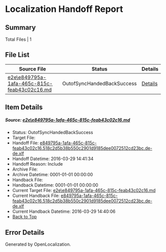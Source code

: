 # <a name='report-top'></a> Localization Handoff Report

## Summary
 Total Files | 1

## File List
 Source File | Status | Details 
 ----------- | ------ | ------- 
 [e2e\e849795a-1afa-465c-815c-feab43c02c16.md](https://github.com/OpenLocalizationTest/oltest/blob/e96697733b7bed333e0f0391264223d2de04a87e/e2e/e849795a-1afa-465c-815c-feab43c02c16.md) | OutofSyncHandedBackSuccess | [Details](#bf5554e52ed1898719635a7d90b1707fb3424f0d2)

## Item Details
##### <a name='bf5554e52ed1898719635a7d90b1707fb3424f0d2'></a> Source: [e2e\e849795a-1afa-465c-815c-feab43c02c16.md](https://github.com/OpenLocalizationTest/oltest/blob/e96697733b7bed333e0f0391264223d2de04a87e/e2e/e849795a-1afa-465c-815c-feab43c02c16.md)
* Status: OutofSyncHandedBackSuccess
* Target File: 
* Handoff File: [e849795a-1afa-465c-815c-feab43c02c16.518c2d5b38b550c2901d9185dee0072512cd23bc.de-de.xlf](https://github.com/OpenLocalizationTestOrg/olhandoff-e2e/blob/cccbcf1fe6572a30c1918ac1721dfe9d6ed75323/ol-handoff/OpenLocalizationTestOrg/oltest.de-de/ci/ht/e849795a-1afa-465c-815c-feab43c02c16.518c2d5b38b550c2901d9185dee0072512cd23bc.de-de.xlf)
* Handoff Datetime: 2016-03-29 14:41:34
* Handoff Reason: Include
* Archive File: 
* Archive Datetime: 0001-01-01 00:00:00
* Handback File: 
* Handback Datetime: 0001-01-01 00:00:00
* Current Target File: [e2e\e849795a-1afa-465c-815c-feab43c02c16.md](https://github.com/OpenLocalizationTestOrg/oltest.de-de/blob/1c79609ec28b2ebf3d0885a957b24ce1deb314d5/e2e/e849795a-1afa-465c-815c-feab43c02c16.md)
* Current Handback File: [e849795a-1afa-465c-815c-feab43c02c16.518c2d5b38b550c2901d9185dee0072512cd23bc.de-de.xlf](https://github.com/OpenLocalizationTestOrg/olhandback-e2e/blob/6c9450230bab844be5a4193f6bd5e831f1d81175/ol-handback/OpenLocalizationTestOrg/oltest.de-de/ci/ht/e849795a-1afa-465c-815c-feab43c02c16.518c2d5b38b550c2901d9185dee0072512cd23bc.de-de.xlf)
* Current Handback Datetime: 2016-03-29 14:40:06
* [Back to Top](#report-top)


## Error Details

Generated by OpenLocalization.
